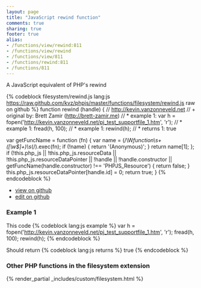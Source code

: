 ```yaml
---
layout: page
title: "JavaScript rewind function"
comments: true
sharing: true
footer: true
alias:
- /functions/view/rewind:811
- /functions/view/rewind
- /functions/view/811
- /functions/rewind:811
- /functions/811
---
```

<!-- Generated by Rakefile:build -->
A JavaScript equivalent of PHP's rewind

{% codeblock filesystem/rewind.js lang:js https://raw.github.com/kvz/phpjs/master/functions/filesystem/rewind.js raw on github %}
function rewind (handle) {
  // http://kevin.vanzonneveld.net
  // +   original by: Brett Zamir (http://brett-zamir.me)
  // *     example 1: var h = fopen('http://kevin.vanzonneveld.net/pj_test_supportfile_1.htm', 'r');
  // *     example 1: fread(h, 100);
  // *     example 1: rewind(h);
  // *     returns 1: true

  var getFuncName = function (fn) {
    var name = (/\W*function\s+([\w\$]+)\s*\(/).exec(fn);
    if (!name) {
      return '(Anonymous)';
    }
    return name[1];
  };
  if (!this.php_js || !this.php_js.resourceData || !this.php_js.resourceDataPointer || !handle || !handle.constructor || getFuncName(handle.constructor) !== 'PHPJS_Resource') {
    return false;
  }
  this.php_js.resourceDataPointer[handle.id] = 0;
  return true;
}
{% endcodeblock %}

 - [view on github](https://github.com/kvz/phpjs/blob/master/functions/filesystem/rewind.js)
 - [edit on github](https://github.com/kvz/phpjs/edit/master/functions/filesystem/rewind.js)

### Example 1
This code
{% codeblock lang:js example %}
var h = fopen('http://kevin.vanzonneveld.net/pj_test_supportfile_1.htm', 'r');
fread(h, 100);
rewind(h);
{% endcodeblock %}

Should return
{% codeblock lang:js returns %}
true
{% endcodeblock %}


### Other PHP functions in the filesystem extension
{% render_partial _includes/custom/filesystem.html %}
